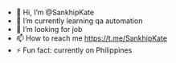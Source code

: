 - 👋 Hi, I’m @SankhipKate
- 🌱 I’m currently learning qa automation
- 💞️ I’m looking for job
- 📫 How to reach me https://t.me/SankhipKate
- ⚡ Fun fact: currently on Philippines

<!---
SankhipKate/SankhipKate is a ✨ special ✨ repository because its `README.md` (this file) appears on your GitHub profile.
You can click the Preview link to take a look at your changes.
--->

